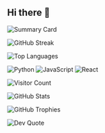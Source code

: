 ## Hi there 👋

<!--
**DeenaFaria/DeenaFaria** is a ✨ _special_ ✨ repository because its `README.md` (this file) appears on your GitHub profile.

Here are some ideas to get you started:

- 🔭 I’m currently working on ...
- 🌱 I’m currently learning ...
- 👯 I’m looking to collaborate on ...
- 🤔 I’m looking for help with ...
- 💬 Ask me about ...
- 📫 How to reach me: ...
- 😄 Pronouns: ...
- ⚡ Fun fact: ...
-->
![Summary Card](https://github-profile-summary-cards.vercel.app/api/cards/profile-details?username=DeenaFaria&theme=vue)

![GitHub Streak](https://streak-stats.demolab.com?user=DeenaFaria&theme=dark)

![Top Languages](https://github-readme-stats.vercel.app/api/top-langs/?username=DeenaFaria&layout=compact&theme=dark)

![Python](https://img.shields.io/badge/Code-Python-informational?style=flat&logo=python&color=2bbc8a)
![JavaScript](https://img.shields.io/badge/Code-JavaScript-yellow?style=flat&logo=javascript&color=f7df1e)
![React](https://img.shields.io/badge/Framework-React-blue?style=flat&logo=react&color=61dafb)

![Visitor Count](https://komarev.com/ghpvc/?username=DeenaFaria&color=blue)

![GitHub Stats](https://github-readme-stats.vercel.app/api?username=DeenaFaria&show_icons=true&theme=dark)

![GitHub Trophies](https://github-profile-trophy.vercel.app/?username=DeenaFaria&theme=gruvbox)

![Dev Quote](https://quotes-github-readme.vercel.app/api?type=horizontal&theme=dark)

